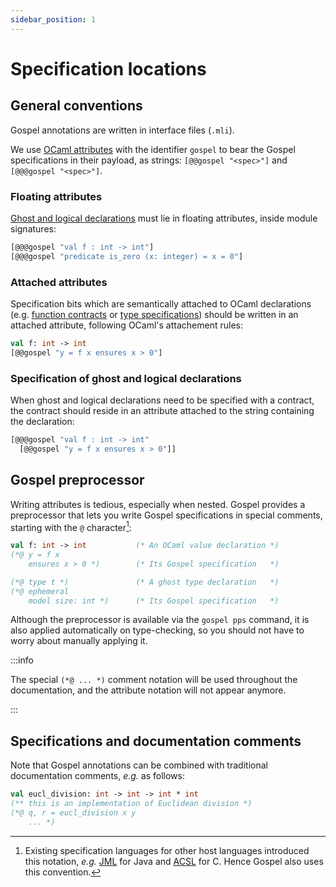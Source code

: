 ```yaml
---
sidebar_position: 1
---
```


# Specification locations

## General conventions

Gospel annotations are written in interface files (`.mli`).

We use [OCaml
attributes](https://caml.inria.fr/pub/docs/manual-ocaml/attributes.html) with
the identifier `gospel` to bear the Gospel specifications in their payload, as
strings: `[@@gospel "<spec>"]` and `[@@@gospel "<spec>"]`.

### Floating attributes

[Ghost and logical declarations](logical.md) must lie in floating attributes,
inside module signatures:

```ocaml
[@@@gospel "val f : int -> int"]
[@@@gospel "predicate is_zero (x: integer) = x = 0"]
```

### Attached attributes

Specification bits which are semantically attached to OCaml declarations (e.g.
[function contracts](function-contracts.md) or [type
specifications](type-specifications.md)) should be written in an attached
attribute, following OCaml's attachement rules:

```ocaml
val f: int -> int
[@@gospel "y = f x ensures x > 0"]
```

### Specification of ghost and logical declarations

When ghost and logical declarations need to be specified with a contract, the
contract should reside in an attribute attached to the string containing the
declaration:

```ocaml
[@@@gospel "val f : int -> int"
  [@@gospel "y = f x ensures x > 0"]]
```

## Gospel preprocessor

Writing attributes is tedious, especially when nested. Gospel provides a
preprocessor that lets you write Gospel specifications in special comments,
starting with the `@` character[^1]:

[^1]: Existing specification languages for other host languages introduced this
    notation, *e.g.* [JML](https://www.cs.ucf.edu/~leavens/JML/index.shtml) for
    Java and [ACSL](https://frama-c.com/html/acsl.html) for C. Hence Gospel
    also uses this convention.

```ocaml
val f: int -> int           (* An OCaml value declaration *)
(*@ y = f x         
    ensures x > 0 *)        (* Its Gospel specification   *)

(*@ type t *)               (* A ghost type declaration   *)
(*@ ephemeral         
    model size: int *)      (* Its Gospel specification   *)      
```

Although the preprocessor is available via the `gospel pps` command, it is also
applied automatically on type-checking, so you should not have to worry about
manually applying it.

:::info

The special `(*@ ... *)` comment notation will be used throughout the
documentation, and the attribute notation will not appear anymore.

:::


## Specifications and documentation comments

Note that Gospel annotations can be combined with traditional documentation
comments, *e.g.* as follows:

```ocaml
val eucl_division: int -> int -> int * int
(** this is an implementation of Euclidean division *)
(*@ q, r = eucl_division x y 
    ... *)
```


